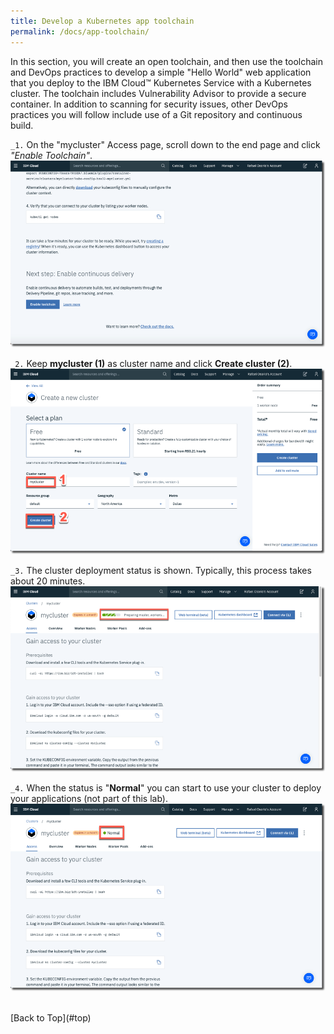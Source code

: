 ```yaml
---
title: Develop a Kubernetes app toolchain
permalink: /docs/app-toolchain/
---
```


<a name="top"/>

In this section, you will create an open toolchain, and then use the toolchain and DevOps practices to develop a simple "Hello World" web application that you deploy to the IBM Cloud™ Kubernetes Service with a Kubernetes cluster. The toolchain includes Vulnerability Advisor to provide a secure container. In addition to scanning for security issues, other DevOps practices you will follow include use of a Git repository and continuous build.

`_1.` On the "mycluster" Access page, scroll down to the end page and click *"Enable Toolchain"*.
<br/>
![enable-toolchain](../images/how1/enable-toolchain.png)
<br/>

`_2.` Keep **mycluster (1)** as cluster name and click **Create cluster (2)**.
<br/>
![mycluster](../images/how1/mycluster.png)
<br/>

`_3.` The cluster deployment status is shown. Typically, this process takes about 20 minutes.
<br/>
![mycluster](../images/how1/mycluster-waiting.png)
<br/>

`_4.` When the status is "**Normal**" you can start to use your cluster to deploy your applications (not part of this lab).
<br/>
![mycluster-done](../images/how1/mycluster-completed.png)
<br/>



<br/>
[Back to Top](#top)  

